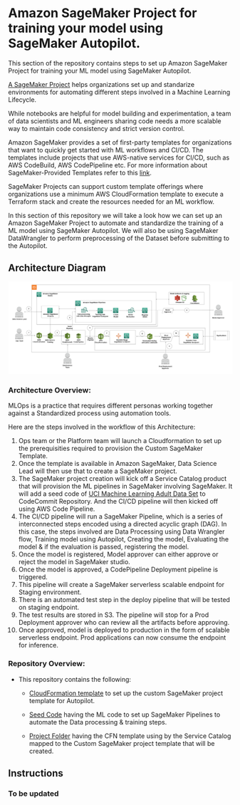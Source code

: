 # Amazon SageMaker Project for training your model using SageMaker Autopilot.

This section of the repository contains steps to set up Amazon SageMaker Project for training your ML model using SageMaker Autopilot.

[A SageMaker Project](https://docs.aws.amazon.com/sagemaker/latest/dg/sagemaker-projects-whatis.html) helps organizations set up and standarize environments for automating different steps involved in a Machine Learning Lifecycle.

While notebooks are helpful for model building and experimentation, a team of data scientists and ML engineers sharing code needs a more scalable way to maintain code consistency and strict version control.

Amazon SageMaker provides a set of first-party templates for organizations that want to quickly get started with ML workflows and CI/CD. The templates include projects that use AWS-native services for CI/CD, such as AWS CodeBuild, AWS CodePipeline etc. For more information about SageMaker-Provided Templates refer to this [link](https://docs.aws.amazon.com/sagemaker/latest/dg/sagemaker-projects-templates-sm.html).

SageMaker Projects can support custom template offerings where organizations use a minimum AWS CloudFormation template to execute a Terraform stack and create the resources needed for an ML workflow.

In this section of this repository we will take a look how we can set up an Amazon SageMaker Project to automate and standardize the training of a ML model using SageMaker Autopilot. We will also be using SageMaker DataWrangler to perform preprocessing of the Dataset before submitting to the Autopilot.



## Architecture Diagram

 ![](images/architecture-diagram.png)

### Architecture Overview:

MLOps is a practice that requires different personas working together against a Standardized process using automation tools.

Here are the steps involved in the workflow of this Architecture:

1. Ops team or the Platform team will launch a Cloudformation to set up the prerequisities required to provision the Custom SageMaker Template.
2. Once the template is available in Amazon SageMaker, Data Science Lead will then use that to create a SageMaker project.
3. The SageMaker project creation will kick off a Service Catalog product that will provision the ML pipelines in SageMaker involving SageMaker. It will add a seed code of [UCI Machine Learning Adult Data Set](https://archive.ics.uci.edu/ml/datasets/adult) to CodeCommit Repository. And the CI/CD pipeline will then kicked off using AWS Code Pipeline.
4. The CI/CD pipeline will run a SageMaker Pipeline, which is a series of interconnected steps encoded using a directed acyclic graph (DAG). In this case, the steps involved are Data Processing using Data Wrangler flow, Training model using Autopilot, Creating the model, Evaluating the model & if the evaluation is passed, registering the model. 
5. Once the model is registered, Model approver can either approve or reject the model in SageMaker studio.
6. Once the model is approved, a CodePipeline Deployment pipeline is triggered.
7. This pipeline will create a SageMaker serverless scalable endpoint for Staging environment.
8. There is an automated test step in the deploy pipeline that will be tested on staging endpoint.
9. The test results are stored in S3. The pipeline will stop for a Prod Deployment approver who can review all the artifacts before approving.
10. Once approved, model is deployed to production in the form of scalable serverless endpoint. Prod applications can now consume the endpoint for inference.


### Repository Overview:
* This repository contains the following:

    * [CloudFormation template](autopilot-mlops-product.yaml) to set up the custom SageMaker project template for Autopilot.
            
    * [Seed Code](seedcode) having the ML code to set up SageMaker Pipelines to automate the Data processing & training steps.

    * [Project Folder](project) having the CFN template using by the Service Catalog mapped to the Custom SageMaker project template that will be created.


## Instructions
    
### To be updated